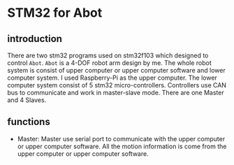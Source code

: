 # STM32 for Abot
## introduction
There are two stm32 programs used on stm32f103 which designed to control `Abot`. `Abot` is a 4-DOF robot arm design by me.
The whole robot system is consist of upper computer or upper computer software and lower computer system. I used Raspberry-Pi as the upper computer. The lower computer system consist of 5 stm32 micro-controllers. Controllers use CAN bus to communicate and work in master-slave mode. There are one Master and 4 Slaves.
## functions
- Master:
Master use serial port to communicate with the upper computer or upper computer software. All the motion information is come from the upper computer or upper computer software.
